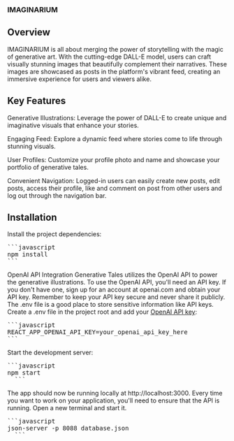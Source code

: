 ### IMAGINARIUM

## Overview
IMAGINARIUM is all about merging the power of storytelling with the magic of generative art. With the cutting-edge DALL-E model, users can craft visually stunning images that beautifully complement their narratives. These images are showcased as posts in the platform's vibrant feed, creating an immersive experience for users and viewers alike.

## Key Features
Generative Illustrations: Leverage the power of DALL-E to create unique and imaginative visuals that enhance your stories.

Engaging Feed: Explore a dynamic feed where stories come to life through stunning visuals.

User Profiles: Customize your profile photo and name and showcase your portfolio of generative tales.

Convenient Navigation: Logged-in users can easily create new posts, edit posts, access their profile, like and comment on post from other users and log out through the navigation bar.

## Installation
Install the project dependencies:

<pre>
```javascript
npm install
```
</pre>

OpenAI API Integration
Generative Tales utilizes the OpenAI API to power the generative illustrations. To use the OpenAI API, you'll need an API key. If you don't have one, sign up for an account at openai.com and obtain your API key.
Remember to keep your API key secure and never share it publicly. The .env file is a good place to store sensitive information like API keys.
Create a .env file in the project root and add your [OpenAI API key](https://platform.openai.com/docs/api-reference/authentication):

<pre>
```javascript
REACT_APP_OPENAI_API_KEY=your_openai_api_key_here
```
</pre>

Start the development server:

<pre>
```javascript
npm start
  ```
</pre>
The app should now be running locally at http://localhost:3000.
Every time you want to work on your application, you'll need to ensure that the API is running. Open a new terminal and start it.
<pre>
```javascript
json-server -p 8088 database.json
  ```
</pre>
